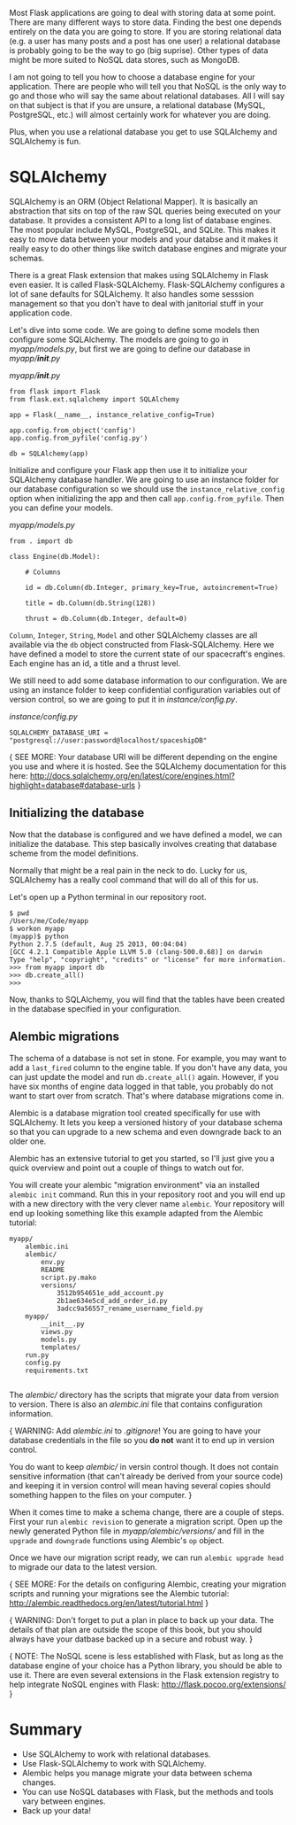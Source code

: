Most Flask applications are going to deal with storing data at some point. There are many different ways to store data. Finding the best one depends entirely on the data you are going to store. If you are storing relational data (e.g. a user has many posts and a post has one user) a relational database is probably going to be the way to go (big suprise). Other types of data might be more suited to NoSQL data stores, such as MongoDB.

I am not going to tell you how to choose a database engine for your application. There are people who will tell you that NoSQL is the only way to go and those who will say the same about relational databases. All I will say on that subject is that if you are unsure, a relational database (MySQL, PostgreSQL, etc.) will almost certainly work for whatever you are doing.

Plus, when you use a relational database you get to use SQLAlchemy and SQLAlchemy is fun.

# SQLAlchemy

SQLAlchemy is an ORM (Object Relational Mapper). It is basically an abstraction that sits on top of the raw SQL queries being executed on your database. It provides a consistent API to a long list of database engines. The most popular include MySQL, PostgreSQL, and SQLite. This makes it easy to move data between your models and your databse and it makes it really easy to do other things like switch database engines and migrate your schemas.

There is a great Flask extension that makes using SQLAlchemy in Flask even easier. It is called Flask-SQLAlchemy. Flask-SQLAlchemy configures a lot of sane defaults for SQLAlchemy. It also handles some sesssion management so that you don't have to deal with janitorial stuff in your application code.

Let's dive into some code. We are going to define some models then configure some SQLAlchemy. The models are going to go in _myapp/models.py_, but first we are going to define our database in _myapp/__init__.py_

_myapp/__init__.py_
```
from flask import Flask
from flask.ext.sqlalchemy import SQLAlchemy

app = Flask(__name__, instance_relative_config=True)

app.config.from_object('config')
app.config.from_pyfile('config.py')

db = SQLAlchemy(app)
```

Initialize and configure your Flask app then use it to initialize your SQLAlchemy database handler. We are going to use an instance folder for our database configuration so we should use the `instance_relative_config` option when initializing the app and then call `app.config.from_pyfile`. Then you can define your models.

_myapp/models.py_
```
from . import db 

class Engine(db.Model):

    # Columns

    id = db.Column(db.Integer, primary_key=True, autoincrement=True)

    title = db.Column(db.String(128))

    thrust = db.Column(db.Integer, default=0)
```

`Column`, `Integer`, `String`, `Model` and other SQLAlchemy classes are all available via the `db` object constructed from Flask-SQLAlchemy. Here we have defined a model to store the current state of our spacecraft's engines. Each engine has an id, a title and a thrust level.

We still need to add some database information to our configuration. We are using an instance folder to keep confidential configuration variables out of version control, so we are going to put it in _instance/config.py_.

_instance/config.py_
```
SQLALCHEMY_DATABASE_URI = "postgresql://user:password@localhost/spaceshipDB"
```

{ SEE MORE: Your database URI will be different depending on the engine you use and where it is hosted. See the SQLAlchemy documentation for this here: http://docs.sqlalchemy.org/en/latest/core/engines.html?highlight=database#database-urls }

## Initializing the database

Now that the database is configured and we have defined a model, we can initialize the database. This step basically involves creating that database scheme from the model definitions.

Normally that might be a real pain in the neck to do. Lucky for us, SQLAlchemy has a really cool command that will do all of this for us.

Let's open up a Python terminal in our repository root.

```
$ pwd
/Users/me/Code/myapp
$ workon myapp
(myapp)$ python
Python 2.7.5 (default, Aug 25 2013, 00:04:04) 
[GCC 4.2.1 Compatible Apple LLVM 5.0 (clang-500.0.68)] on darwin
Type "help", "copyright", "credits" or "license" for more information.
>>> from myapp import db
>>> db.create_all()
>>>
```

Now, thanks to SQLAlchemy, you will find that the tables have been created in the database specified in your configuration.

## Alembic migrations

The schema of a database is not set in stone. For example, you may want to add a `last_fired` column to the engine table. If you don't have any data, you can just update the model and run `db.create_all()` again. However, if you have six months of engine data logged in that table, you probably do not want to start over from scratch. That's where database migrations come in.

Alembic is a database migration tool created specifically for use with SQLAlchemy. It lets you keep a versioned history of your database schema so that you can upgrade to a new schema and even downgrade back to an older one.

Alembic has an extensive tutorial to get you started, so I'll just give you a quick overview and point out a couple of things to watch out for.

You will create your alembic "migration environment" via an installed `alembic init` command. Run this in your repository root and you will end up with a new directory with the very clever name `alembic`. Your repository will end up looking something like this example adapted from the Alembic tutorial:

```
myapp/
	alembic.ini
    alembic/
        env.py
        README
        script.py.mako
        versions/
            3512b954651e_add_account.py
            2b1ae634e5cd_add_order_id.py
            3adcc9a56557_rename_username_field.py
    myapp/
    	__init__.py
        views.py
        models.py
      	templates/
    run.py
    config.py
    requirements.txt
    
```

The _alembic/_ directory has the scripts that migrate your data from version to version. There is also an _alembic.ini_ file that contains configuration information.

{ WARNING: Add _alembic.ini_ to _.gitignore_! You are going to have your database credentials in the file so you **do not** want it to end up in version control.

You do want to keep _alembic/_ in versin control though. It does not contain sensitive information (that can't already be derived from your source code) and keeping it in version control will mean having several copies should something happen to the files on your computer. }

When it comes time to make a schema change, there are a couple of steps. First your run `alembic revision` to generate a migration script. Open up the newly generated Python file in _myapp/alembic/versions/_ and fill in the `upgrade` and `downgrade` functions using Alembic's `op` object.

Once we have our migration script ready, we can run `alembic upgrade head` to migrade our data to the latest version.

{ SEE MORE: For the details on configuring Alembic, creating your migration scripts and running your migrations see the Alembic tutorial: http://alembic.readthedocs.org/en/latest/tutorial.html }

{ WARNING: Don't forget to put a plan in place to back up your data. The details of that plan are outside the scope of this book, but you should always have your datbase backed up in a secure and robust way. }

{ NOTE: The NoSQL scene is less established with Flask, but as long as the database engine of your choice has a Python library, you should be able to use it. There are even several extensions in the Flask extension registry to help integrate NoSQL engines with Flask: http://flask.pocoo.org/extensions/ }

# Summary

- Use SQLAlchemy to work with relational databases.
- Use Flask-SQLAlchemy to work with SQLAlchemy.
- Alembic helps you manage migrate your data between schema changes.
- You can use NoSQL databases with Flask, but the methods and tools vary between engines.
- Back up your data!
